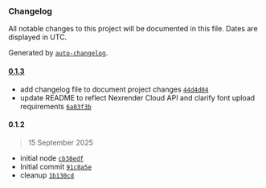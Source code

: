 ### Changelog

All notable changes to this project will be documented in this file. Dates are displayed in UTC.

Generated by [`auto-changelog`](https://github.com/CookPete/auto-changelog).

#### [0.1.3](https://github.com/nexrender/nexrender-n8n-node/compare/0.1.2...0.1.3)

- add changelog file to document project changes [`44d4d04`](https://github.com/nexrender/nexrender-n8n-node/commit/44d4d04fe7309bea4001050315171e9f86faa4ee)
- update README to reflect Nexrender Cloud API and clarify font upload requirements [`6a03f3b`](https://github.com/nexrender/nexrender-n8n-node/commit/6a03f3b0b532179becacf5f73073cb5884512954)

#### 0.1.2

> 15 September 2025

- initial node [`cb38edf`](https://github.com/nexrender/nexrender-n8n-node/commit/cb38edfec0c9ad8089a6cc64f3cee752ce99561f)
- Initial commit [`91c8a5e`](https://github.com/nexrender/nexrender-n8n-node/commit/91c8a5e561b9acebfb2314cb5b18c9aaea1504c6)
- cleanup [`1b130cd`](https://github.com/nexrender/nexrender-n8n-node/commit/1b130cd23ae333a3dded509eba85835ffaffebc5)
